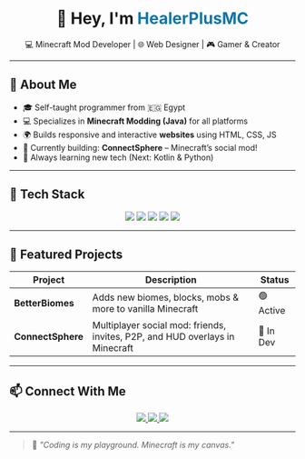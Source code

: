 <h1 align="center">👋 Hey, I'm <span style="color:#0e76a8;">HealerPlusMC</span></h1>

<p align="center">
  💻 Minecraft Mod Developer | 🌐 Web Designer | 🎮 Gamer & Creator
</p>

---

## 🧠 About Me
- 🎓 Self-taught programmer from 🇪🇬 Egypt
- 💻 Specializes in **Minecraft Modding (Java)** for all platforms
- 🌍 Builds responsive and interactive **websites** using HTML, CSS, JS
- 🧰 Currently building: **ConnectSphere** – Minecraft’s social mod!
- 🚀 Always learning new tech (Next: Kotlin & Python)

---

## 🔧 Tech Stack

<p align="center">
  <img src="https://img.shields.io/badge/Java-ED8B00?style=for-the-badge&logo=openjdk&logoColor=white"/>
  <img src="https://img.shields.io/badge/HTML5-E34F26?style=for-the-badge&logo=html5&logoColor=white"/>
  <img src="https://img.shields.io/badge/CSS3-1572B6?style=for-the-badge&logo=css3&logoColor=white"/>
  <img src="https://img.shields.io/badge/JavaScript-F7DF1E?style=for-the-badge&logo=javascript&logoColor=black"/>
  <img src="https://img.shields.io/badge/IntelliJ-000000?style=for-the-badge&logo=intellij-idea&logoColor=white"/>
</p>

---

## 🧩 Featured Projects

| Project         | Description                                                                      | Status   |
|-----------------|----------------------------------------------------------------------------------|----------|
| **BetterBiomes** | Adds new biomes, blocks, mobs & more to vanilla Minecraft                      | 🟢 Active |
| **ConnectSphere** | Multiplayer social mod: friends, invites, P2P, and HUD overlays in Minecraft | 🧪 In Dev |

---

## 📫 Connect With Me

<p align="center">
  <a href="mailto:healerplusmc@gmail.com">
    <img src="https://img.shields.io/badge/Gmail-D14836?style=for-the-badge&logo=gmail&logoColor=white"/>
  </a>
  <a href="https://github.com/HealerPlusMC">
    <img src="https://img.shields.io/badge/GitHub-100000?style=for-the-badge&logo=github&logoColor=white"/>
  </a>
  <a href="https://www.facebook.com/HealerPlusMC" target="_blank">
    <img src="https://img.shields.io/badge/Facebook-1877F2?style=for-the-badge&logo=facebook&logoColor=white"/>
  </a>
</p>

---

> 💬 *"Coding is my playground. Minecraft is my canvas."*

